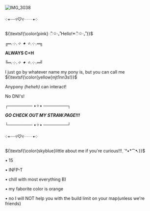 
![IMG_3038](https://github.com/user-attachments/assets/b978e2cb-8dfb-4347-8251-10ee4412c462)

༶•┈┈୨♡୧┈┈•༶

${\textsf{\color{pink} ੈ✩‧₊˚Hello!*ੈ✩‧₊˚}}$


╔═*.·:·.✧ ✦ ✧.·:·.*═╗

   **ALWAYS C+H**

╚═*.·:·.✧ ✦ ✧.·:·.*═╝

I just go by whatever name my pony is, but you can call me ${\textsf{\color{yellow}njt1nn3s!}}$

Anypony *(heheh)* can interact!

No DNI's!

┌──────── •✧• ────────┐

***GO CHECK OUT MY STRAW.PAGE!!!***

└──────── •✧• ────────┘

  ༶•┈┈୨♡୧┈┈•༶
  
${\textsf{\color{skyblue}little about me if you're curious!!!ˏˋ°•*⁀➷}}$ 

• 15

• INFP-T

• chill with most everything B)

• my faborite color is orange

• no I will NOT help you with the build limit on your map(unless we're friends)
